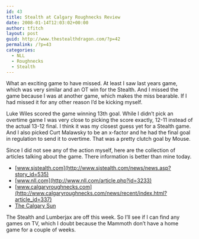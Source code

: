 ```yaml
---
id: 43
title: Stealth at Calgary Roughnecks Review
date: 2008-01-14T12:03:02+00:00
author: tfitch
layout: post
guid: http://www.thestealthdragon.com/?p=42
permalink: /?p=43
categories:
  - NLL
  - Roughnecks
  - Stealth
---
```

What an exciting game to have missed. At least I saw last years game, which was very similar and an OT win for the Stealth. And I missed the game because I was at another game, which makes the miss bearable. If I had missed it for any other reason I&#8217;d be kicking myself.

Luke Wiles scored the game winning 13th goal. While I didn&#8217;t pick an overtime game I was very close to picking the score exactly, 12-11 instead of the actual 13-12 final. I think it was my closest guess yet for a Stealth game. And I also picked Curt Malawsky to be an x-factor and he had the final goal in regulation to send it to overtime. That was a pretty clutch goal by Mouse.

Since I did not see any of the action myself, here are the collection of articles talking about the game. There information is better than mine today.

  * [www.sjstealth.com](http://www.sjstealth.com/news/news.asp?story_id=535)
  * [www.nll.com](http://www.nll.com/article.php?id=3233)
  * [www.calgaryroughnecks.com](http://www.calgaryroughnecks.com/news/recent/index.html?article_id=337)
  * [The Calgary Sun](http://calsun.canoe.ca/Sports/OtherSports/2008/01/13/4770493-sun.html)

The Stealth and Lumberjax are off this week. So I&#8217;ll see if I can find any games on TV, which I doubt because the Mammoth don&#8217;t have a home game for a couple of weeks.